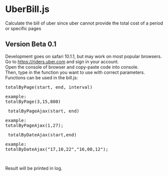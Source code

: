 # UberBill.js

Calculate the bill of uber since uber cannot provide the total cost of a period or specific pages

Version Beta 0.1
----------------
  Development goes on safari 10.1.1, but may work on most popular browsers.<br>
  Go to https://riders.uber.com and sign in your account.<br>
  Open the console of browser and copy-paste code into console. <br>
  Then, type in the function you want to use with correct parameters.<br>
  Functions can be used in the bill.js: <br>
     <pre>
        totalByPage(start, end, interval)
            <pre>example: totalByPage(3,15,800)</pre>
        totalByPageAjax(start, end)
            <pre>example: totalByPageAjax(1,27);</pre>
        totalByDateAjax(start,end) 
            <pre>example: totalByDateAjax("17,10,22","16,08,12");</pre>
    </pre>
  Result will be printed in log.
